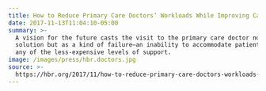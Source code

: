 ```yaml
---
title: How to Reduce Primary Care Doctors’ Workloads While Improving Care
date: 2017-11-13T11:04:10-05:00
summary: >-
  A vision for the future casts the visit to the primary care doctor not as the
  solution but as a kind of failure—an inability to accommodate patient needs by
  any of the less-expensive levels of support.
image: /images/press/hbr.doctors.jpg
source: >-
  https://hbr.org/2017/11/how-to-reduce-primary-care-doctors-workloads-while-improving-care
---
```


